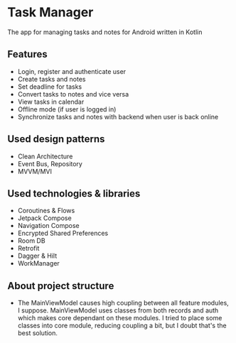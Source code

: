 # Task Manager
The app for managing tasks and notes for Android written in Kotlin

## Features
- Login, register and authenticate user
- Create tasks and notes 
- Set deadline for tasks
- Convert tasks to notes and vice versa
- View tasks in calendar
- Offline mode (if user is logged in)
- Synchronize tasks and notes with backend when user is back online

## Used design patterns
- Clean Architecture
- Event Bus, Repository
- MVVM/MVI

## Used technologies & libraries
- Coroutines & Flows
- Jetpack Compose
- Navigation Compose
- Encrypted Shared Preferences
- Room DB
- Retrofit
- Dagger & Hilt
- WorkManager

## About project structure
- The MainViewModel causes high coupling between all feature modules, I suppose. MainViewModel uses classes from both records and auth which makes core dependant on these modules.
I tried to place some classes into core module, reducing coupling a bit, but I doubt that's the best solution.


